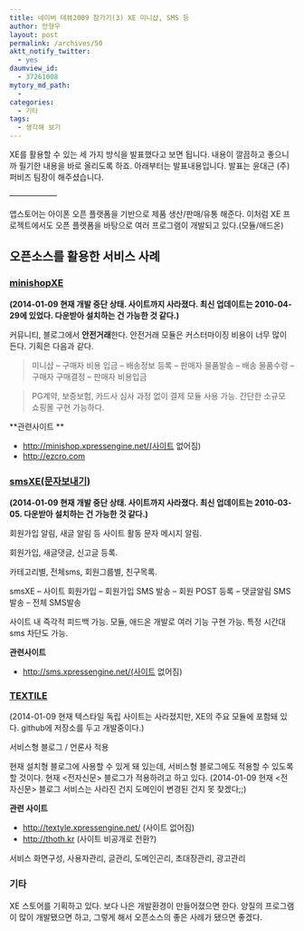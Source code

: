 ```yaml
---
title: 네이버 데뷰2009 참가기(3) XE 미니샵, SMS 등
author: 안형우
layout: post
permalink: /archives/50
aktt_notify_twitter:
  - yes
daumview_id:
  - 37261008
mytory_md_path:
  - 
categories:
  - 기타
tags:
  - 생각해 보기
---
```

XE를 활용할 수 있는 세 가지 방식을 발표했다고 보면 됩니다. 내용이 깔끔하고 좋으니까 필기한 내용을 바로 올리도록 하죠. 아래부터는 발표내용입니다. 발표는 윤대근 (주)퍼비즈 팀장이 해주셨습니다.

&#8212;&#8212;&#8212;&#8212;&#8212;&#8212;

앱스토어는 아이폰 오픈 플랫폼을 기반으로 제품 생산/판매/유통 해준다. 이처럼 XE 프로젝트에서도 오픈 플랫폼을 바탕으로 여러 프로그램이 개발되고 있다.(모듈/애드온)

## <span style="font-weight: bold;">오픈소스를 활용한 서비스 사례</span>

### <a href="http://www.xpressengine.com/index.php?mid=download&search_keyword=minishop&package_srl=18325946" target="_blank">minishopXE</a>

**(2014-01-09 현재 개발 중단 상태. 사이트까지 사라졌다. 최신 업데이트는 2010-04-29에 있었다. **다운받아 설치하는 건 가능한 것 같다.**)**

커뮤니티, 블로그에서 **안전거래**한다. 안전거래 모듈은 커스터마이징 비용이 너무 많이 든다. 기획은 다음과 같다.

> 미니샵 &#8211; 구매자 비용 입금 &#8211; 배송정보 등록 &#8211; 판매자 물품발송 &#8211; 배송 물품수령 &#8211; 구매자 구매결정 &#8211; 판매자 비용입금

> PG계약, 보증보험, 카드사 심사 과정 없이 결제 모듈 사용 가능. 간단한 소규모 쇼핑몰 구현 가능하다.

**관련사이트 **

*   http://minishop.xpressengine.net/(사이트 없어짐)
*   <a href="http://ezcro.com" target="_blank">http://ezcro.com</a>

### <a href="http://www.xpressengine.com/?act=&vid=&mid=download&category_srl=&search_keyword=smsXE" target="_blank">smsXE(문자보내기)</a>

**(2014-01-09 현재 개발 중단 상태. 사이트까지 사라졌다. 최신 업데이트는 2010-03-05. **다운받아 설치하는 건 가능한 것 같다.**)**

회원가입 알림, 새글 알림 등 사이트 활동 문자 메시지 알림.

회원가입, 새글댓글, 신고글 등록.

카테고리별, 전체sms, 회원그룹별, 친구목록.

smsXE &#8211; 사이트 회원가입 &#8211; 회원가입 SMS 발송 &#8211; 회원 POST 등록 &#8211; 댓글알림 SMS발송 &#8211; 전체 SMS발송

사이트 내 즉각적 피드백 가능. 모듈, 애드온 개발로 여러 기능 구현 가능. 특정 시간대 sms 차단도 가능.

**관련사이트**

*   http://sms.xpressengine.net/(사이트 없어짐)

### <a href="http://www.xpressengine.com/module" target="_blank">TEXTILE</a>

(2014-01-09 현재 텍스타일 독립 사이트는 사라졌지만, XE의 주요 모듈에 포함돼 있다. github에 저장소를 두고 개발중이다.)

서비스형 블로그 / 언론사 적용

현재 설치형 블로그에 사용할 수 있게 돼 있는데, 서비스형 블로그에도 적용할 수 있도록 할 것이다. 현재 <전자신문> 블로그가 적용하려고 하고 있다. (2014-01-09 현재 <전자신문> 블로그 서비스는 사라진 건지 도메인이 변경된 건지 못 찾겠다;;)

**관련 사이트**

*   http://textyle.xpressengine.net/ (사이트 없어짐)
*   http://thoth.kr (사이트 비공개로 전환?)

서비스 화면구성, 사용자관리, 글관리, 도메인곤리, 초대장관리, 광고관리

### 기타

XE 스토어를 기획하고 있다. 보다 나은 개발환경이 만들어졌으면 한다. 양질의 프로그램이 많이 개발됐으면 하고, 그렇게 해서 오픈소스의 좋은 사례가 됐으면 좋겠다.